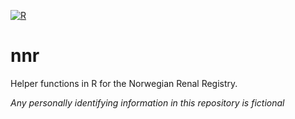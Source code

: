 [![R](https://github.com/mhovd/nnr/actions/workflows/r.yml/badge.svg)](https://github.com/mhovd/nnr/actions/workflows/r.yml)

# nnr
Helper functions in R for the Norwegian Renal Registry.




*Any personally identifying information in this repository is fictional*
